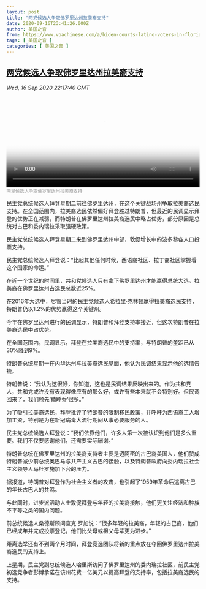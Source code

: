 ```yaml
---
layout: post
title: "两党候选人争取佛罗里达州拉美裔支持"
date: 2020-09-16T23:41:26.000Z
author: 美国之音
from: https://www.voachinese.com/a/biden-courts-latino-voters-in-florida-20200916/5586291.html
tags: [ 美国之音 ]
categories: [ 美国之音 ]
---
```

<!--1600299686000-->
[两党候选人争取佛罗里达州拉美裔支持](https://www.voachinese.com/a/biden-courts-latino-voters-in-florida-20200916/5586291.html)
------

<div>
<div><i>Wed, 16 Sep 2020 22:17:40 GMT</i></div><video poster="https://images.weserv.nl?url=gdb.voanews.com/5623b13c-66a0-419a-9749-05b537aa48dc_tv_r1_s_w900.jpg" src="https://av.voanews.com/Videoroot/Pangeavideo/2020/09/5/56/5623b13c-66a0-419a-9749-05b537aa48dc_240p.mp4" style="width:100%" controls></video><div><small style="color: #999;">两党候选人争取佛罗里达州拉美裔支持</small></div><p>民主党总统候选人拜登星期二前往佛罗里达州，在这个关键战场州争取拉美裔选民支持。在全国范围内，拉美裔选民依然偏好拜登胜过特朗普，但最近的民调显示拜登的优势正在减弱，而特朗普在佛罗里达州拉美裔选民中略占优势，部分原因是总统对古巴和委内瑞拉采取强硬政策。</p><p>民主党总统候选人拜登星期二来到佛罗里达州中部，敦促增长中的波多黎各人口投票支持。</p><p>民主党总统候选人拜登说：“比起其他任何时候，西语裔社区、拉丁裔社区掌握着这个国家的命运。”</p><p>在近一个世纪的时间里，共和党候选人只有拿下佛罗里达州才能赢得总统大选。拉美裔在佛罗里达州占选民总数近25%。</p><p>在2016年大选中，尽管当时的民主党候选人希拉里·克林顿赢得拉美裔选民支持，特朗普仍以1.2%的优势赢得这个关键州。</p><p>今年在佛罗里达州进行的民调显示，特朗普和拜登支持率接近，但这次特朗普在拉美裔选民中占优势。</p><p>在全国范围内，民调显示，拜登在拉美裔选民中的支持率，与特朗普的差距已从30%降到9%。</p><p>特朗普总统星期一在内华达州与拉美裔选民见面，他认为民调结果显示他的选情告捷。</p><p>特朗普说：“我认为这很好，你知道，这也是民调结果反映出来的。作为共和党人，共和党或许没有表现得像应有的那么好，或许有些本来就不会特别好。但民调回来了，我们领先‘瞌睡乔’很多。”</p><p>为了吸引拉美裔选民，拜登批评了特朗普的限制移民政策，并呼吁为西语裔工人增加工资，特别是为在新冠病毒大流行期间从事必要服务的人。</p><p>民主党总统候选人拜登说：“我们依靠他们，许多人第一次被认识到他们是多么重要。我们不仅要感谢他们，还需要实际酬谢。”</p><p>特朗普总统在佛罗里达州的拉美裔支持者主要是迈阿密的古巴裔美国人，他们赞成特朗普减少前总统奥巴马与共产主义古巴的接触，以及特朗普政府向委内瑞拉社会主义领导人马杜罗施加下台的压力。</p><p>据报道，特朗普对拜登作为社会主义者的攻击，也引起了1959年革命后逃离古巴的年长古巴人的共鸣。</p><p>与此同时，进步派活动人士敦促拜登与年轻的拉美裔接触，他们更关注经济和种族不平等之类的国内问题。</p><p>前总统候选人桑德斯顾问查克·罗加说：“很多年轻的拉美裔，年轻的古巴裔，他们已经成年并完成投票登记，他们比父母或祖父母辈更为进步。”</p><p>距离选举还有不到两个月时间，拜登竞选团队将新的重点放在夺回佛罗里达州拉美裔选民的支持上。</p><p>上星期，民主党副总统候选人哈里斯访问了佛罗里达州的委内瑞拉社区，前民主党初选竞争者彭博承诺在该州花费一亿美元以提高拜登的支持率，包括拉美裔选民的支持。</p>
</div>
